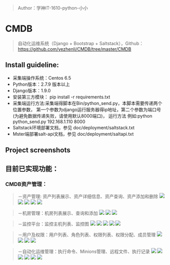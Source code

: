 >Author：学神IT-1610-python-小小
# CMDB
>自动化运维系统（Django + Bootstrap + Saltstack），Github：https://github.com/yezhenli/CMDB/tree/master/CMDB

## Install guideline:
* 采集端操作系统：Centos 6.5
* Python版本：2.7.9 版本以上
* Django版本：1.9.0
* 安装第三方模块： pip install -r requirements.txt
* 采集端运行方法:采集端得脚本在Bin/python_send.py，本脚本需要传递两个位置参数，
  第一个参数为django运行服务器得ip地址，第二个参数为端口号(为避免数据传递失败，请使用默认8000端口)，
  运行方法 例如:python python_send.py 192.168.1.110 8000 
* Saltstack环境部署文档，参见 doc/deployment/saltstack.txt
* Mster端部署salt-api文档，参见 doc/deployment/saltapi.txt

## Project screenshots

##  目前已实现功能：

### CMDB资产管理：

>－资产管理: 资产列表展示、资产详细信息、资产查询、资产添加和删除
![](https://github.com/yezhenli/CMDB/blob/master/static/image/screen/asset_list.png)
![](https://github.com/yezhenli/CMDB/blob/master/static/image/screen/asset_detail.png)
![](https://github.com/yezhenli/CMDB/blob/master/static/image/screen/asset_search1.png)
![](https://github.com/yezhenli/CMDB/blob/master/static/image/screen/asset_search2.png)
![](https://github.com/yezhenli/CMDB/blob/master/static/image/screen/asset_add.png)

>－机房管理：机房列表展示、查询和添加
![](https://github.com/yezhenli/CMDB/blob/master/static/image/screen/idc.png)
![](https://github.com/yezhenli/CMDB/blob/master/static/image/screen/idc_search.png)
![](https://github.com/yezhenli/CMDB/blob/master/static/image/screen/idc_add.png)

>－监控平台：监控主机列表、监控图
![](https://github.com/yezhenli/CMDB/blob/master/static/image/screen/monitor_list.png)
![](https://github.com/yezhenli/CMDB/blob/master/static/image/screen/graph01.png)
![](https://github.com/yezhenli/CMDB/blob/master/static/image/screen/graph02.png)
![](https://github.com/yezhenli/CMDB/blob/master/static/image/screen/graph03.png)
![](https://github.com/yezhenli/CMDB/blob/master/static/image/screen/graph04.png)

>－用户及权限：用户列表、角色列表、权限列表、权限分配、成员管理
![](https://github.com/yezhenli/CMDB/blob/master/static/image/screen/user_list.png)
![](https://github.com/yezhenli/CMDB/blob/master/static/image/screen/role.png)
![](https://github.com/yezhenli/CMDB/blob/master/static/image/screen/permission_manage.png)
![](https://github.com/yezhenli/CMDB/blob/master/static/image/screen/staff_manage.png)

>－自动化运维管理：执行命令、Minions管理、远程文件、执行记录
![](https://github.com/yezhenli/CMDB/blob/master/static/image/screen/execute1.png)
![](https://github.com/yezhenli/CMDB/blob/master/static/image/screen/minions.png)
![](https://github.com/yezhenli/CMDB/blob/master/static/image/screen/file_remote.png)
![](https://github.com/yezhenli/CMDB/blob/master/static/image/screen/file_remote_create.png)
![](https://github.com/yezhenli/CMDB/blob/master/static/image/screen/file_remote_write.png)
![](https://github.com/yezhenli/CMDB/blob/master/static/image/screen/records.png)
